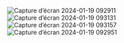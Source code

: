
![Capture d’écran 2024-01-19 092911](https://github.com/RACHADDOUlFIKAR/Multi-ChatBot/assets/97551741/50a873ea-5d1d-48cf-a68c-2d7386b7eb00)
![Capture d’écran 2024-01-19 093131](https://github.com/RACHADDOUlFIKAR/Multi-ChatBot/assets/97551741/17826681-1138-405f-a9e4-5c3680e54554)
![Capture d’écran 2024-01-19 093157](https://github.com/RACHADDOUlFIKAR/Multi-ChatBot/assets/97551741/189e72ac-3059-47c5-a6d6-f4c293d7a8a7)
![Capture d’écran 2024-01-19 092951](https://github.com/RACHADDOUlFIKAR/Multi-ChatBot/assets/97551741/2d4fc572-f5d2-49ed-949c-880af5f2eb40)

